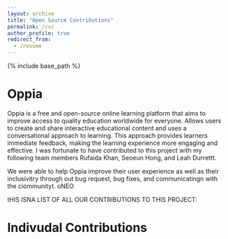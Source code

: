 ```yaml
---
layout: archive
title: "Open Source Contributions"
permalink: /cv/
author_profile: true
redirect_from:
  - /resume
---
```


{% include base_path %}



Oppia 
======
Oppia is a free and open-source online learning platform that aims to improve access to quality education worldwide for everyone. Allows users to create and share interactive educational content and uses a conversational approach to learning. This approach provides learners immediate feedback, making the learning experience more engaging and effective. I was fortunate to have contributed to this project with my following team members Rufaida Khan, Seoeun Hong, and Leah Durrettt. 

We were able to help Oppia improve their user experience as well as their inclusivitry through out bug request, bug fixes, and communicatingn with the ciommunityt. oNEO



tHIS ISNA LIST OF ALL OUR CONTRIBUTIONS TO THIS PROJECT:









Indivudal Contributions 
======